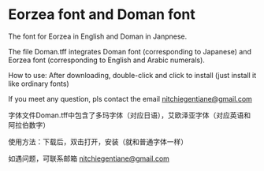 # Eorzea font and Doman font
The font for Eorzea in English and Doman in Janpnese.

The file Doman.tff integrates Doman font (corresponding to Japanese) and Eorzea font (corresponding to English and Arabic numerals).

How to use: After downloading, double-click and click to install (just install it like ordinary fonts)

If you meet any question, pls contact the email nitchiegentiane@gmail.com


字体文件Doman.tff中包含了多玛字体（对应日语），艾欧泽亚字体（对应英语和阿拉伯数字）

使用方法：下载后，双击打开，安装（就和普通字体一样）

如遇问题，可联系邮箱 nitchiegentiane@gmail.com


